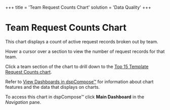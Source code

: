 +++
title = 'Team Request Counts Chart'
solution = 'Data Quality'
+++

# Team Request Counts Chart

This chart displays a count of active request records broken out by
team.

Hover a cursor over a section to view the number of request records for
that team.

Click a team section of the chart to drill down to the [Top 15 Template
Request Counts chart](Top_15_Template_Request_Counts.htm).

Refer to [View Dashboards in
dspCompose™](View_Dashboards_in_dspCompose.htm) for information about
chart features and the data that displays on charts.

To access this chart in dspCompose™ click
<span style="font-weight: bold;">Main Dashboard</span> in the
<span style="font-style: italic;">Navigation</span> pane.
